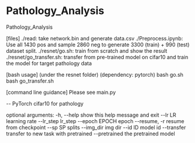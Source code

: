 # Pathology_Analysis
Pathology_Analysis

[files]
./read: take network.bin and generate data.csv
./Preprocess.ipynb: Use all 1430 pos and sample 2860 neg to generate 3300 (train) + 990 (test) dataset split.
./resnet/go.sh: train from scratch and show the result
./resnet/go_transfer.sh: transfer from pre-trained model on cifar10 and train the model for target pathology data

[bash usage] (under the resnet folder) (dependency: pytorch)
bash go.sh
bash go_transfer.sh

[command line guidance]
Please see main.py

--
PyTorch cifar10 for pathology

optional arguments:
  -h, --help            show this help message and exit
  --lr LR               learning rate
  --lr_step             lr_step
  --epoch EPOCH         epoch
  --resume, -r          resume from checkpoint
  --sp SP               splits
  --img_dir             img dir
  --id ID               model id
  --transfer            transfer to new task with pretrained
  --pretrained          the pretrained model


